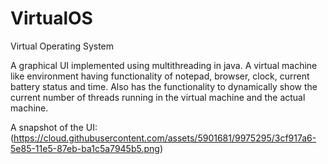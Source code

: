 # VirtualOS
Virtual Operating System

A graphical UI implemented using multithreading in java. A virtual machine like environment having functionality of notepad, browser, clock, current battery status and time. Also has the functionality to dynamically show the current number of threads running in the virtual machine and the actual machine.

A snapshot of the UI:
(https://cloud.githubusercontent.com/assets/5901681/9975295/3cf917a6-5e85-11e5-87eb-ba1c5a7945b5.png)
